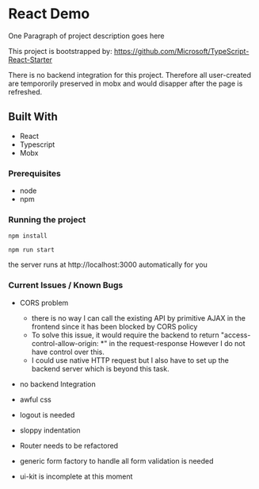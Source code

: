 # React Demo

One Paragraph of project description goes here

This project is bootstrapped by: https://github.com/Microsoft/TypeScript-React-Starter

There is no backend integration for this project. Therefore all user-created are tempororily 
preserved in mobx and would disapper after the page is refreshed.

## Built With

* React
* Typescript
* Mobx

### Prerequisites

* node
* npm

### Running the project

```
npm install
```

```
npm run start
```

the server runs at http://localhost:3000 automatically for you


### Current Issues / Known Bugs
* CORS problem

  * there is no way I can call the existing API by primitive AJAX in the frontend since it has been blocked by CORS policy
  * To solve this issue, it would require the backend to return "access-control-allow-origin: *" in the request-response However I do not have control over this.
  * I could use native HTTP request but I also have to set up the backend server which is beyond this task.

* no backend Integration
* awful css 
* logout is needed 
* sloppy indentation 
* Router needs to be refactored
* generic form factory to handle all form validation is needed
* ui-kit is incomplete at this moment






